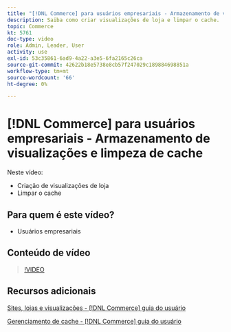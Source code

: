 ```yaml
---
title: "[!DNL Commerce] para usuários empresariais - Armazenamento de visualizações e limpeza de cache"
description: Saiba como criar visualizações de loja e limpar o cache.
topic: Commerce
kt: 5761
doc-type: video
role: Admin, Leader, User
activity: use
exl-id: 53c35861-6ad9-4a22-a3e5-6fa2165c26ca
source-git-commit: 42622b18e5738e8cb57f247029c189884698851a
workflow-type: tm+mt
source-wordcount: '66'
ht-degree: 0%

---
```


# [!DNL Commerce] para usuários empresariais - Armazenamento de visualizações e limpeza de cache

Neste vídeo:

- Criação de visualizações de loja
- Limpar o cache

## Para quem é este vídeo?

- Usuários empresariais

## Conteúdo de vídeo

>[!VIDEO](https://video.tv.adobe.com/v/35946?quality=12&learn=on)

## Recursos adicionais

[Sites, lojas e visualizações - [!DNL Commerce] guia do usuário](https://docs.magento.com/user-guide/stores/websites-stores-views.html)

[Gerenciamento de cache - [!DNL Commerce] guia do usuário](https://docs.magento.com/user-guide/system/cache-management.html)
